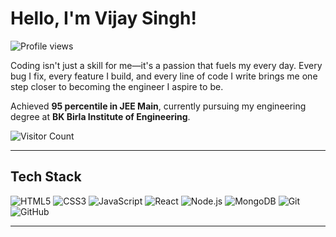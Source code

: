 # Hello, I'm Vijay Singh! <div align="right">
  <img src="https://komarev.com/ghpvc/?username=vijay108-dev&label=Profile%20views&color=0e75b6&style=flat" alt="Profile views"/>
</div>

Coding isn't just a skill for me—it's a passion that fuels my every day. Every bug I fix, every feature I build, and every line of code I write brings me one step closer to becoming the engineer I aspire to be.

Achieved **95 percentile in JEE Main**, currently pursuing my engineering degree at **BK Birla Institute of Engineering**.

![Visitor Count](https://komarev.com/ghpvc/?username=vijay108-dev&label=Profile%20views&color=0e75b6&style=flat)

---

## Tech Stack

![HTML5](https://img.shields.io/badge/HTML5-E34F26?style=for-the-badge&logo=html5&logoColor=white)
![CSS3](https://img.shields.io/badge/CSS3-1572B6?style=for-the-badge&logo=css3&logoColor=white)
![JavaScript](https://img.shields.io/badge/JavaScript-F7DF1E?style=for-the-badge&logo=javascript&logoColor=black)
![React](https://img.shields.io/badge/React-20232A?style=for-the-badge&logo=react&logoColor=61DAFB)
![Node.js](https://img.shields.io/badge/Node.js-339933?style=for-the-badge&logo=nodedotjs&logoColor=white)
![MongoDB](https://img.shields.io/badge/MongoDB-4EA94B?style=for-the-badge&logo=mongodb&logoColor=white)
![Git](https://img.shields.io/badge/Git-F05032?style=for-the-badge&logo=git&logoColor=white)
![GitHub](https://img.shields.io/badge/GitHub-181717?style=for-the-badge&logo=github&logoColor=white)

---




